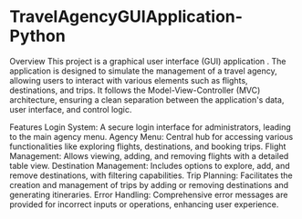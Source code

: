 # TravelAgencyGUIApplication-Python

Overview
This project is a graphical user interface (GUI) application . The application is designed to simulate the management of a travel agency, allowing users to interact with various elements such as flights, destinations, and trips. It follows the Model-View-Controller (MVC) architecture, ensuring a clean separation between the application's data, user interface, and control logic.

Features
Login System: A secure login interface for administrators, leading to the main agency menu.
Agency Menu: Central hub for accessing various functionalities like exploring flights, destinations, and booking trips.
Flight Management: Allows viewing, adding, and removing flights with a detailed table view.
Destination Management: Includes options to explore, add, and remove destinations, with filtering capabilities.
Trip Planning: Facilitates the creation and management of trips by adding or removing destinations and generating itineraries.
Error Handling: Comprehensive error messages are provided for incorrect inputs or operations, enhancing user experience.
